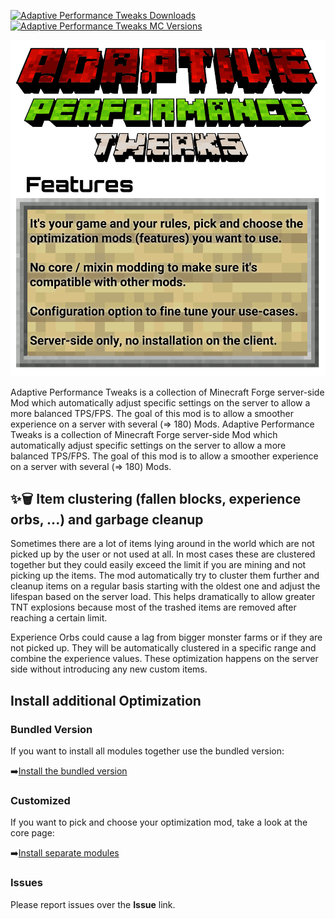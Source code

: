 [![Adaptive Performance Tweaks Downloads](http://cf.way2muchnoise.eu/full_561439_downloads.svg)](https://www.curseforge.com/minecraft/mc-mods/adaptive-performance-tweaks-gamerules)
[![Adaptive Performance Tweaks MC Versions](http://cf.way2muchnoise.eu/versions/Minecraft_561439_all.svg)](https://www.curseforge.com/minecraft/mc-mods/adaptive-performance-tweaks-gamerules)

![Adaptive Performance Tweaks: Game Rules][header]

Adaptive Performance Tweaks is a collection of Minecraft Forge server-side Mod which automatically adjust specific settings on the server to allow a more balanced TPS/FPS.
The goal of this mod is to allow a smoother experience on a server with several (=> 180) Mods.
Adaptive Performance Tweaks is a collection of Minecraft Forge server-side Mod which automatically adjust specific settings on the server to allow a more balanced TPS/FPS.
The goal of this mod is to allow a smoother experience on a server with several (=> 180) Mods.

## ✨🗑️ Item clustering (fallen blocks, experience orbs, ...) and garbage cleanup

Sometimes there are a lot of items lying around in the world which are not picked up by the user or not used at all.
In most cases these are clustered together but they could easily exceed the limit if you are mining and not picking up the items.
The mod automatically try to cluster them further and cleanup items on a regular basis starting with the oldest one and adjust the lifespan based on the server load.
This helps dramatically to allow greater TNT explosions because most of the trashed items are removed after reaching a certain limit.

Experience Orbs could cause a lag from bigger monster farms or if they are not picked up.
They will be automatically clustered in a specific range and combine the experience values.
These optimization happens on the server side without introducing any new custom items.

## Install additional Optimization

### Bundled Version

If you want to install all modules together use the bundled version:

➡️[Install the bundled version][bundled]

### Customized

If you want to pick and choose your optimization mod, take a look at the core page:

➡️[Install separate modules][core]

### Issues

Please report issues over the **Issue** link.

[header]: ../assets/aptweaks-header.png

[core]: https://www.curseforge.com/minecraft/mc-mods/adaptive-performance-tweaks-core
[bundled]: https://www.curseforge.com/minecraft/mc-mods/adaptive-performance-tweaks
[gamerules]: https://www.curseforge.com/minecraft/mc-mods/adaptive-performance-tweaks-gamerules
[items]: https://www.curseforge.com/minecraft/mc-mods/adaptive-performance-tweaks-items
